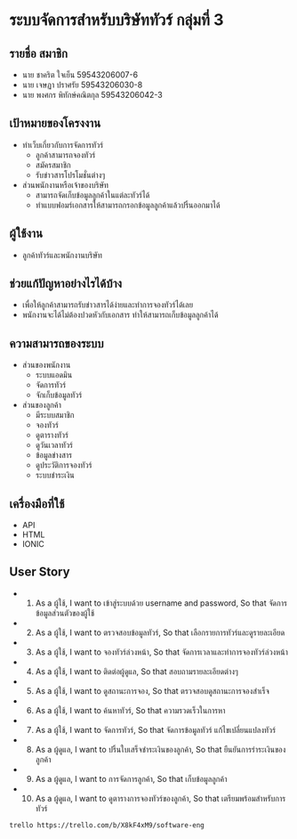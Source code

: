 # ระบบจัดการสำหรับบริษัททัวร์  กลุ่มที่ 3
## รายชื่อ สมาชิก 
   * นาย ชาคริต ใจเย็น 59543206007-6 
   * นาย เจษฏา ปราศรัย 59543206030-8 
   * นาย พงศกร พิทักษ์คณิตกุล 59543206042-3 
        
## เป้าหมายของโครงงาน 
   * ทำเว็บเกี่ยวกับการจัดการทัวร์ 
        * ลูกค้าสามารถจองทัวร์
        * สมัครสมาชิก
        * รับข่าวสารโปรโมชั่นต่างๆ 
   * ส่วนพนักงานหรือเจ้าของบริษัท 
        * สามารถจัดเก็บข้อมูลลูกค้าในแต่ละทัวร์ได้
        * ทำแบบฟอมร์เอกสารให้สามารถกรอกข้อมูลลูกค้าแล้วปริ้นออกมาได้ 
        
## ผู้ใช้งาน 
   * ลูกค้าทัวร์และพนักงานบริษัท
    
## ช่วยแก้ปัญหาอย่างไรได้บ้าง 
   * เพื่อให้ลูกค้าสามารถรับข่าวสารได้ง่ายและทำการจองทัวร์ได้เลย 
   * พนักงานจะได้ไม่ต้องปวดหัวกับเอกสาร ทำให้สามารถเก็บข้อมูลลูกค้าได้
        
## ความสามารถของระบบ 
   * ส่วนของพนักงาน
        * ระบบแอดมิน
        * จัดการทัวร์
        * จักเก็บข้อมูลทัวร์
   * ส่วนของลูกค้า 
        * มีระบบสมาชิก
        * จองทัวร์
        * ดูตารางทัวร์
        * ดูวันเวลาทัวร์
        * ข้อมูลข่างสาร
        * ดูประวัติการจองทัวร์
        * ระบบชำระเงิน
                
## เครื่องมือที่ใช้ 
   * API
   * HTML 
   * IONIC 
## User Story
   * 1. As a ผู้ใช้, I want to เข้าสู่ระบบด้วย username and password, So that จัดการข้อมูลส่วนตัวของผู้ใช้
   * 2. As a ผู้ใช้, I want to ตรวจสอบข้อมูลทัวร์, So that เลือกรายการทัวร์และดูรายละเอียด
   * 3. As a ผู้ใช้, I want to จองทัวร์ล่วงหน้า, So that จัดการเวลาและทำการจองทัวร์ล่วงหน้า
   * 4. As a ผู้ใช้, I want to ติดต่อผู้ดูแล, So that สอบถามรายละเอียดต่างๆ
   * 5. As a ผู้ใช้, I want to ดูสถานะการจอง, So that ตรวจสอบดูสถานะการจองสำเร็จ
   * 6. As a ผู้ใช้, I want to ค้นหาทัวร์, So that ความรวดเร็วในการหา 
   * 7. As a ผู้ใช้, I want to จัดการทัวร์, So that จัดการข้อมูลทัวร์ แก้ไขเปลี่ยนแปลงทัวร์
   * 8. As a ผู้ดูแล, I want to ปริ้นใบเสร็จชำระเงินของลูกค้า, So that ยืนยันการรำระเงินของลูกค้า
   * 9. As a ผู้ดูแล, I want to การจัดการลูกค้า, So that เก็บข้อมูลลูกค้า 
   * 10. As a ผู้ดูแล, I want to ดูตารางการจองทัวร์ของลูกค้า, So that เตรียมพร้อมสำหรับการทัวร์
   
   
    trello https://trello.com/b/X8kF4xM9/software-eng

  
   
   

   
   


   
   
   
